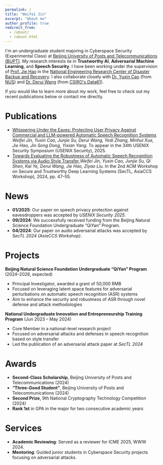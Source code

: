 ```yaml
---
permalink: /
title: "Weifei Jin"
excerpt: "About me"
author_profile: true
redirect_from: 
  - /about/
  - /about.html
---
```


I'm an undergraduate student majoring in Cyberspace Security (Experimental Class) at 
[Beijing University of Posts and Telecommunications (BUPT)](https://www.bupt.edu.cn/).
My research interests lie in **Trustworthy AI**, **Adversarial Machine Learning**, and **Speech Security**.
I have been working under the supervision of [Prof. Jie Hao](https://scss.bupt.edu.cn/info/1063/3808.htm) in the [National Engineering Research Center of Disaster Backup and Recovery](http://www.zaibei.org.cn/).
I also collaborate closely with [Dr. Yuxin Cao](https://scholar.google.com/citations?user=GCYqueEAAAAJ) (from [NUS](https://www.comp.nus.edu.sg/)) and [Dr. Derui Wang](https://scholar.google.com.au/citations?user=uAbiaaUAAAAJ) (from [CSIRO's Data61](https://www.csiro.au/en/research/technology-space?start=0&count=12)).

If you would like to learn more about my work, feel free to check out my recent publications below or contact me directly.

Publications
======
- <a href="#" target="_blank">
  Whispering Under the Eaves: Protecting User Privacy Against Commercial and LLM-powered Automatic Speech Recognition Systems
  </a>  
  <i>Weifei Jin, Yuxin Cao, Junjie Su, Derui Wang, Yedi Zhang, Minhui Xue, Jie Hao, Jin Song Dong, Yixian Yang.</i>  
  To appear in the 34th USENIX Security Symposium (USENIX Security), 2025.
  
- <a href="https://arxiv.org/abs/2405.09470" target="_blank">
  Towards Evaluating the Robustness of Automatic Speech Recognition Systems via Audio Style Transfer
  </a>  
  <i>Weifei Jin, Yuxin Cao, Junjie Su, Qi Shen, Kai Ye, Derui Wang, Jie Hao, Ziyao Liu.</i>  
  In the 2nd ACM Workshop on Secure and Trustworthy Deep Learning Systems (SecTL, AsiaCCS Workshop), 2024, pp. 47–55.


News
======
- **01/2025**: Our paper on speech privacy protection against eavesdroppers was accepted by *USENIX Security 2025*.  
- **09/2024**: We successfully received funding from the Beijing Natural Science Foundation Undergraduate “QiYan” Program.  
- **04/2024**: Our paper on audio adversarial attacks was accepted by *SecTL 2024 (AsiaCCS Workshop)*.

Projects
======
**Beijing Natural Science Foundation Undergraduate “QiYan” Program** (2024–2026, expected)  
- Principal Investigator, awarded a grant of 50,000 RMB  
- Focused on leveraging latent space features for adversarial perturbations on automatic speech recognition (ASR) systems  
- Aim to enhance the security and robustness of ASR through novel defense and attack methodologies

**National Undergraduate Innovation and Entrepreneurship Training Program** (Jun 2023 – May 2024)  
- Core Member in a national-level research project  
- Focused on adversarial attacks and defenses in speech recognition based on style transfer  
- Led the publication of an adversarial attack paper at *SecTL 2024*

Awards
======
- **Second-Class Scholarship**, Beijing University of Posts and Telecommunications (2024)  
- **“Three-Good Student”**, Beijing University of Posts and Telecommunications (2024)  
- **Second Prize**, 9th National Cryptography Technology Competition (2024)  
- **Rank 1st** in GPA in the major for two consecutive academic years  

Services
======
- **Academic Reviewing**: Served as a reviewer for ICME 2025, WWW 2024.
- **Mentoring**: Guided junior students in Cyberspace Security projects focusing on adversarial attacks.

